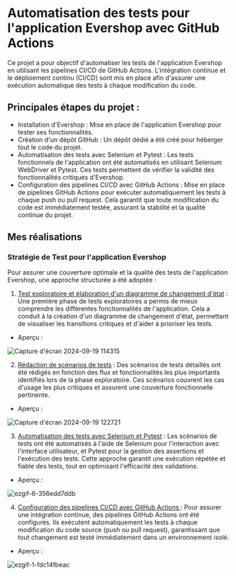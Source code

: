 # Automatisation des tests pour l'application Evershop avec GitHub Actions

Ce projet a pour objectif d'automatiser les tests de l'application Evershop en utilisant les pipelines CI/CD de GitHub Actions. L'intégration continue et le déploiement continu (CI/CD) sont mis en place afin d'assurer une exécution automatique des tests à chaque modification du code.

## Principales étapes du projet :

* Installation d'Evershop : Mise en place de l'application Evershop pour tester ses fonctionnalités.
* Création d'un dépôt GitHub : Un dépôt dédié a été créé pour héberger tout le code du projet.
* Automatisation des tests avec Selenium et Pytest : Les tests fonctionnels de l'application ont été automatisés en utilisant Selenium WebDriver et Pytest. Ces tests permettent de vérifier la validité des fonctionnalités critiques d'Evershop.
* Configuration des pipelines CI/CD avec GitHub Actions : Mise en place de pipelines GitHub Actions pour exécuter automatiquement les tests à chaque push ou pull request. Cela garantit que toute modification du code est immédiatement testée, assurant la stabilité et la qualité continue du projet.

## Mes réalisations 

### Stratégie de Test pour l'application Evershop

Pour assurer une couverture optimale et la qualité des tests de l'application Evershop, une approche structurée a été adoptée :

1. [Test exploratoire et élaboration d'un diagramme de changement d'état](https://app.diagrams.net/#G1hKHVGMZ6pRezyrZE_FsnIPSJkIVJ6ei0#%7B%22pageId%22%3A%22RVhPdQc17Uw-xQleVsTr%22%7D) : Une première phase de tests exploratoires a permis de mieux comprendre les différentes fonctionnalités de l'application. Cela a conduit à la création d'un diagramme de changement d'état, permettant de visualiser les transitions critiques et d'aider à prioriser les tests.
* Aperçu :
  
![Capture d'écran 2024-09-19 114315](https://github.com/user-attachments/assets/b55f9c8b-4502-48cf-ba7d-5409ef066210)   

2. [Rédaction de scénarios de tests](https://github.com/imedadjelia/EverShop-Automatisation-Pipelines-CI-CD/blob/main/Sc%C3%A9narios%20de%20test) : Des scénarios de tests détaillés ont été rédigés en fonction des flux et fonctionnalités les plus importants identifiés lors de la phase exploratoire. Ces scénarios couvrent les cas d'usage les plus critiques et assurent une couverture fonctionnelle pertinente.
* Aperçu :
  
![Capture d'écran 2024-09-19 122721](https://github.com/user-attachments/assets/55a3e8e7-662a-43b1-a2c5-a30661c447b0)

3. [Automatisation des tests avec Selenium et Pytest](https://github.com/imedadjelia/EverShop-Automatisation-Pipelines-CI-CD/blob/main/Test/test_CESA.py) : Les scénarios de tests ont été automatisés à l'aide de Selenium pour l'interaction avec l'interface utilisateur, et Pytest pour la gestion des assertions et l'exécution des tests. Cette approche garantit une exécution répétée et fiable des tests, tout en optimisant l'efficacité des validations.
* Aperçu :

![ezgif-6-356edd7ddb](https://github.com/user-attachments/assets/a98daed5-3c55-44af-9862-e1b0e41b257a)


4. [Configuration des pipelines CI/CD avec GitHub Actions ](https://github.com/imedadjelia/EverShop-Automatisation-Pipelines-CI-CD/blob/main/.github/workflows/test.yml): Pour assurer une intégration continue, des pipelines GitHub Actions ont été configurés. Ils exécutent automatiquement les tests à chaque modification du code source (push ou pull request), garantissant que tout changement est testé immédiatement dans un environnement isolé.

* Aperçu :
  
![ezgif-1-fdc14fbeac](https://github.com/user-attachments/assets/8f3b8d9a-4fb1-4ae5-aaa5-8bfcc77d51ba)

